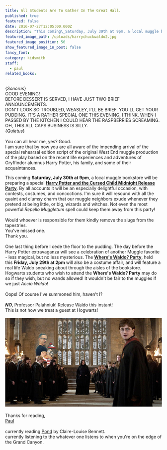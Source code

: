 ```yaml
---
title: All Students Are To Gather In The Great Hall.
published: true
featured: false
date: 2016-07-27T12:05:00.000Z
description: "This coming\_Saturday, July 30th at 9pm, a local muggle bookstore will be preparing a special Harry Potter and the Cursed Child Midnight Release Party."
featured_image_path: /uploads/harrychuckwaldo2.jpg
featured_image_position: 50
show_featured_image_in_post: false
fancy_font:
category: kidsmith
staff:
  - paul
related_books:
---
```



{*Sonorus*}
<br>GOOD EVENING!&nbsp;
<br>BEFORE DESSERT IS SERVED, I HAVE JUST TWO BRIEF ANNOUNCEMENTS.&nbsp;
<br>DON'T LOOK SO TROUBLED, WEASLEY, I'LL BE BRIEF. YOU'LL GET YOUR PUDDING. IT'S A RATHER SPECIAL ONE THIS EVENING, I THINK. WHEN I PASSED BY THE KITCHEN I COULD HEAR THE RASPBERRIES SCREAMING.&nbsp;
<br>OH, THIS ALL CAPS BUSINESS IS SILLY.
<br>{*Quietus*}
<br>
<br>You can all hear me, yes? Good.
<br>I am sure that by now you are all aware of the impending arrival of the special rehearsal edition script of the original West End muggle production of the play based on the recent life experiences and adventures of Gryffindor alumnus Harry Potter, his family, and some of their acquaintances.&nbsp;

This coming&nbsp;**Saturday, July 30th at 9pm**, a local muggle bookstore will be preparing a special [**Harry Potter and the Cursed Child Midnight Release Party**](http://www.brooklinebooksmith.com/events/2016-07/release-party-for--harry-potter-and-the-cursed-child/). By all accounts it will be an especially delightful occasion, with contests, costumes, and concoctions. I'm sure it will resound with all the quaint and clumsy charm that our muggle neighbors exude whenever they pretend at being little, or big, wizards and witches. Not even the most powerful&nbsp;*Repello Muggletum*&nbsp;spell could keep them away from this party!&nbsp;
<br>
<br>Would whoever is responsible for them kindly remove the slugs from the tapestries.&nbsp;
<br>You've missed one.&nbsp;
<br>Thank you.&nbsp;
<br>
<br>One last thing before I cede the floor to the pudding. The day before the Harry Potter extravaganza will see a celebration of another Muggle favorite - less magical, but no less mysterious. The&nbsp;**[Where's Waldo? Party](http://www.brooklinebooksmith.com/events/2016-07/wheres-waldo--party/)**, held this&nbsp;**Friday, July 29th at 2pm**&nbsp;will also be a costume affair, and will feature a real life Waldo sneaking about through the aisles of the bookstore. Hogwarts students who wish to attend the&nbsp;**Where's Waldo? Party** may do so if they wish, but no wands allowed! It wouldn't be fair to the muggles if we just&nbsp;*Accio Waldo*!&nbsp;
<br>
<br>Oops! Of course I've summoned him, haven't I?
<br>
<br>***NO***, Professor Palahniuk! Release Waldo this instant!&nbsp;
<br>This is not how we treat a guest at Hogwarts!
<br>
<br>![](/uploads/versions/harrychuckwaldo---x----760-428x---.jpg)
<br>
<br>Thanks for reading,
<br>[Paul](http://www.ptpainter.com/)
<br>
<br>currently reading&nbsp;[Pond](http://www.brooklinebooksmith-shop.com/book/9780399575891)&nbsp;by Claire-Louise Bennett.
<br>currently listening to the whatever one listens to when you're on the edge of the Grand Canyon.
